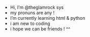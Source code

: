 - Hi, I’m @theglamrock sys
- my pronuns are any !
- I’m currently learning html & python
- i am new to coding
- i hope we can be friends ! ^^
<!---
DizzyDreams/DizzyDreams is a ✨ special ✨ repository because its `README.md` (this file) appears on your GitHub profile.
You can click the Preview link to take a look at your changes.
--->
